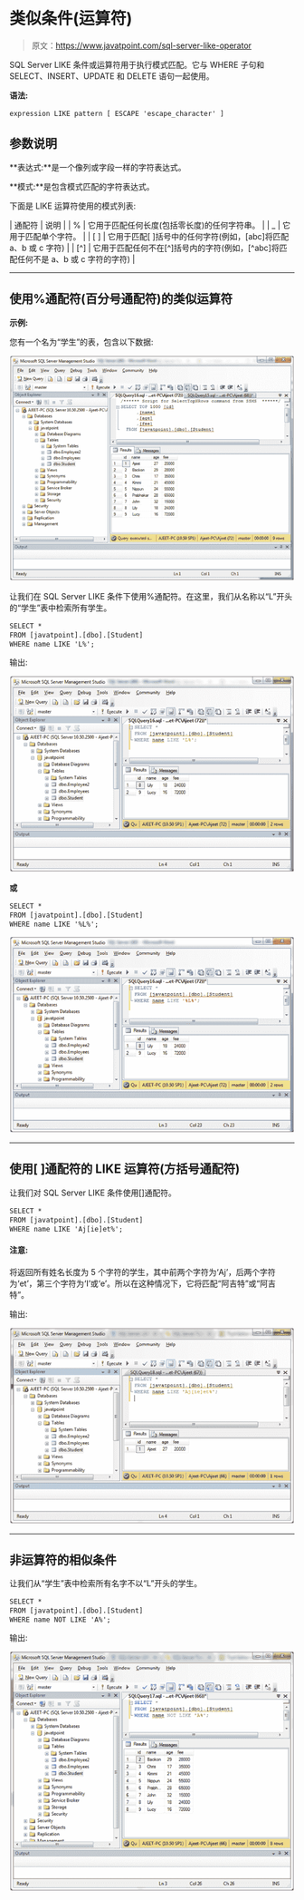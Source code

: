 # 类似条件(运算符)

> 原文：<https://www.javatpoint.com/sql-server-like-operator>

SQL Server LIKE 条件或运算符用于执行模式匹配。它与 WHERE 子句和 SELECT、INSERT、UPDATE 和 DELETE 语句一起使用。

**语法:**

```
expression LIKE pattern [ ESCAPE 'escape_character' ] 

```

## 参数说明

**表达式:**是一个像列或字段一样的字符表达式。

**模式:**是包含模式匹配的字符表达式。

下面是 LIKE 运算符使用的模式列表:

| 通配符 | 说明 |
| % | 它用于匹配任何长度(包括零长度)的任何字符串。 |
| _ | 它用于匹配单个字符。 |
| [ ] | 它用于匹配[ ]括号中的任何字符(例如，[abc]将匹配 a、b 或 c 字符) |
| [^] | 它用于匹配任何不在[^]括号内的字符(例如，[^abc]将匹配任何不是 a、b 或 c 字符的字符) |

* * *

## 使用%通配符(百分号通配符)的类似运算符

**示例:**

您有一个名为“学生”的表，包含以下数据:

![SQL Like 1](img/c431f0fd3711e5718846fa3f0943039f.png)

让我们在 SQL Server LIKE 条件下使用%通配符。在这里，我们从名称以“L”开头的“学生”表中检索所有学生。

```
SELECT *
FROM [javatpoint].[dbo].[Student]
WHERE name LIKE 'L%'; 

```

输出:

![SQL Like 2](img/af5c46ad7d4f69fd0dc79715476fdf3c.png)

**或**

```
SELECT *
FROM [javatpoint].[dbo].[Student]
WHERE name LIKE '%L%'; 

```

![SQL Like 3](img/4a1ad8a6bda28866fb70c233464e00f2.png)

* * *

## 使用[ ]通配符的 LIKE 运算符(方括号通配符)

让我们对 SQL Server LIKE 条件使用[]通配符。

```
SELECT *
FROM [javatpoint].[dbo].[Student]
WHERE name LIKE 'Aj[ie]et%';

```

#### 注意:
将返回所有姓名长度为 5 个字符的学生，其中前两个字符为‘Aj’，后两个字符为‘et’，第三个字符为‘I’或‘e’。所以在这种情况下，它将匹配“阿吉特”或“阿吉特”。

输出:

![SQL Like 4](img/34372919fa54497d01c4a9e48833f1ac.png)

* * *

## 非运算符的相似条件

让我们从“学生”表中检索所有名字不以“L”开头的学生。

```
SELECT *
FROM [javatpoint].[dbo].[Student]
WHERE name NOT LIKE 'A%';

```

输出:

![SQL Like 5](img/1e7675c0673aaa002cd1785cc1ff1113.png)